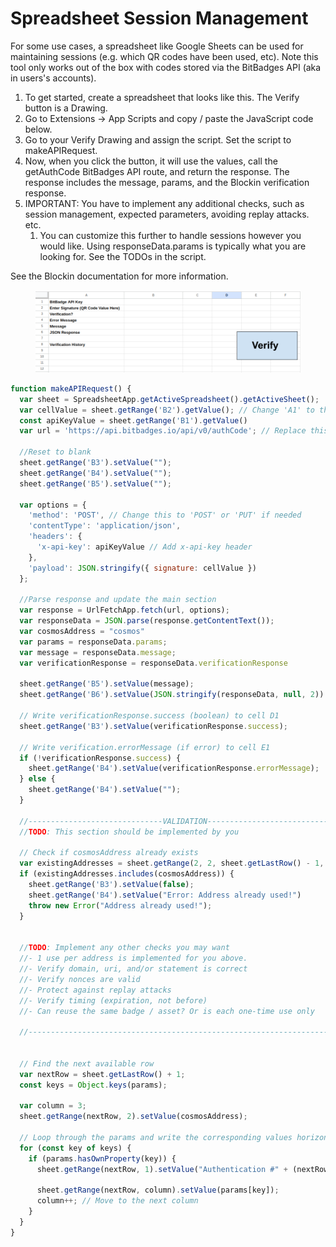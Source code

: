 # Spreadsheet Session Management

For some use cases, a spreadsheet like Google Sheets can be used for maintaining sessions (e.g. which QR codes have been used, etc). Note this tool only works out of the box with codes stored via the BitBadges API (aka in users's accounts).

1. To get started, create a spreadsheet that looks like this. The Verify button is a Drawing.&#x20;
2. Go to Extensions -> App Scripts and copy / paste the JavaScript code below.
3. Go to your Verify Drawing and assign the script. Set the script to makeAPIRequest.
4. Now, when you click the button, it will use the values, call the getAuthCode BitBadges API route, and return the response. The response includes the message, params, and the Blockin verification response.
5. IMPORTANT: You have to implement any additional checks, such as session management, expected parameters, avoiding replay attacks. etc.
   1. You can customize this further to handle sessions however you would like. Using responseData.params is typically what you are looking for. See the TODOs in the script.

See the Blockin documentation for more information.

<figure><img src="../../../.gitbook/assets/image (1) (1).png" alt=""><figcaption></figcaption></figure>

```javascript
function makeAPIRequest() {
  var sheet = SpreadsheetApp.getActiveSpreadsheet().getActiveSheet();
  var cellValue = sheet.getRange('B2').getValue(); // Change 'A1' to the cell where the user enters text
  const apiKeyValue = sheet.getRange('B1').getValue()
  var url = 'https://api.bitbadges.io/api/v0/authCode'; // Replace this with the API endpoint you want to call

  //Reset to blank
  sheet.getRange('B3').setValue("");
  sheet.getRange('B4').setValue("");
  sheet.getRange('B5').setValue("");

  var options = {
    'method': 'POST', // Change this to 'POST' or 'PUT' if needed
    'contentType': 'application/json',
    'headers': {
      'x-api-key': apiKeyValue // Add x-api-key header
    },
    'payload': JSON.stringify({ signature: cellValue })
  };

  //Parse response and update the main section
  var response = UrlFetchApp.fetch(url, options);
  var responseData = JSON.parse(response.getContentText());
  var cosmosAddress = "cosmos"
  var params = responseData.params;
  var message = responseData.message;
  var verificationResponse = responseData.verificationResponse

  sheet.getRange('B5').setValue(message);
  sheet.getRange('B6').setValue(JSON.stringify(responseData, null, 2))

  // Write verificationResponse.success (boolean) to cell D1
  sheet.getRange('B3').setValue(verificationResponse.success);

  // Write verification.errorMessage (if error) to cell E1
  if (!verificationResponse.success) {
    sheet.getRange('B4').setValue(verificationResponse.errorMessage);
  } else {
    sheet.getRange('B4').setValue("");
  }

  //------------------------------VALIDATION----------------------------------------
  //TODO: This section should be implemented by you

  // Check if cosmosAddress already exists
  var existingAddresses = sheet.getRange(2, 2, sheet.getLastRow() - 1, 1).getValues().flat();
  if (existingAddresses.includes(cosmosAddress)) {
    sheet.getRange('B3').setValue(false);
    sheet.getRange('B4').setValue("Error: Address already used!")
    throw new Error("Address already used!");
  }
  

  //TODO: Implement any other checks you may want
  //- 1 use per address is implemented for you above.
  //- Verify domain, uri, and/or statement is correct
  //- Verify nonces are valid
  //- Protect against replay attacks
  //- Verify timing (expiration, not before)
  //- Can reuse the same badge / asset? Or is each one-time use only

  //---------------------------------------------------------------------------------

  
  // Find the next available row
  var nextRow = sheet.getLastRow() + 1;
  const keys = Object.keys(params);

  var column = 3; 
  sheet.getRange(nextRow, 2).setValue(cosmosAddress);
  
  // Loop through the params and write the corresponding values horizontally
  for (const key of keys) {
    if (params.hasOwnProperty(key)) {
      sheet.getRange(nextRow, 1).setValue("Authentication #" + (nextRow - 7))

      sheet.getRange(nextRow, column).setValue(params[key]);
      column++; // Move to the next column
    }
  }
}
```
